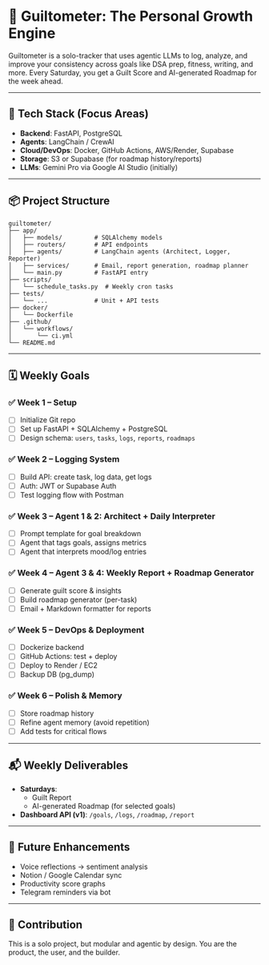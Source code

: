 # 🧠 Guiltometer: The Personal Growth Engine

Guiltometer is a solo-tracker that uses agentic LLMs to log, analyze, and improve your consistency across goals like DSA prep, fitness, writing, and more. Every Saturday, you get a Guilt Score and AI-generated Roadmap for the week ahead.

---

## 🔧 Tech Stack (Focus Areas)

- **Backend**: FastAPI, PostgreSQL
- **Agents**: LangChain / CrewAI
- **Cloud/DevOps**: Docker, GitHub Actions, AWS/Render, Supabase
- **Storage**: S3 or Supabase (for roadmap history/reports)
- **LLMs**: Gemini Pro via Google AI Studio (initially)

---

## 📦 Project Structure

```
guiltometer/
├── app/
│   ├── models/         # SQLAlchemy models
│   ├── routers/        # API endpoints
│   ├── agents/         # LangChain agents (Architect, Logger, Reporter)
│   ├── services/       # Email, report generation, roadmap planner
│   └── main.py         # FastAPI entry
├── scripts/
│   └── schedule_tasks.py  # Weekly cron tasks
├── tests/
│   └── ...             # Unit + API tests
├── docker/
│   └── Dockerfile
├── .github/
│   └── workflows/
│       └── ci.yml
└── README.md
```

---

## 🗓️ Weekly Goals

### ✅ Week 1 – Setup
- [ ] Initialize Git repo
- [ ] Set up FastAPI + SQLAlchemy + PostgreSQL
- [ ] Design schema: `users`, `tasks`, `logs`, `reports`, `roadmaps`

### ✅ Week 2 – Logging System
- [ ] Build API: create task, log data, get logs
- [ ] Auth: JWT or Supabase Auth
- [ ] Test logging flow with Postman

### ✅ Week 3 – Agent 1 & 2: Architect + Daily Interpreter
- [ ] Prompt template for goal breakdown
- [ ] Agent that tags goals, assigns metrics
- [ ] Agent that interprets mood/log entries

### ✅ Week 4 – Agent 3 & 4: Weekly Report + Roadmap Generator
- [ ] Generate guilt score & insights
- [ ] Build roadmap generator (per-task)
- [ ] Email + Markdown formatter for reports

### ✅ Week 5 – DevOps & Deployment
- [ ] Dockerize backend
- [ ] GitHub Actions: test + deploy
- [ ] Deploy to Render / EC2
- [ ] Backup DB (pg_dump)

### ✅ Week 6 – Polish & Memory
- [ ] Store roadmap history
- [ ] Refine agent memory (avoid repetition)
- [ ] Add tests for critical flows

---

## 📬 Weekly Deliverables

- **Saturdays**:
  - Guilt Report
  - AI-generated Roadmap (for selected goals)
- **Dashboard API (v1)**: `/goals`, `/logs`, `/roadmap`, `/report`

---

## 🚀 Future Enhancements

- Voice reflections → sentiment analysis
- Notion / Google Calendar sync
- Productivity score graphs
- Telegram reminders via bot

---

## 🙌 Contribution

This is a solo project, but modular and agentic by design. You are the product, the user, and the builder.
